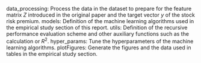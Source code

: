 data_processing: Process the data in the dataset to prepare for the feature matrix $Z$ introduced in the original paper and the target vector $y$ of the stock risk premium.
models: Definition of the machine learning algorithms used in the empirical study section of this report.
utils: Definition of the recursive performance evaluation scheme and other auxiliary functions such as the calculation or $R^2$.
hyper$\_$params: Tune the hyperparameters of the machine learning algorithms.
plotFigures: Generate the figures and the data used in tables in the empirical study section.
